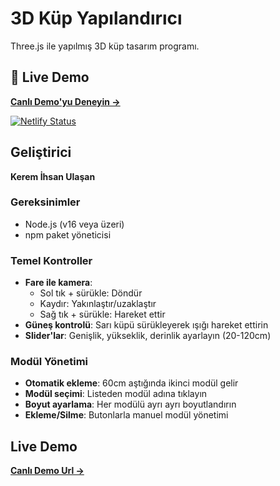 # 3D Küp Yapılandırıcı

Three.js ile yapılmış 3D küp tasarım programı.

## 🚀 Live Demo
**[Canlı Demo'yu Deneyin →](https://3d-cube-with-threejs.netlify.app)**

[![Netlify Status](https://api.netlify.com/api/v1/badges/your-site-id/deploy-status)](https://app.netlify.com/sites/3d-cube-with-threejs/deploys)

## Geliştirici

**Kerem İhsan Ulaşan**


### Gereksinimler
   - Node.js (v16 veya üzeri)
   - npm paket yöneticisi

### Temel Kontroller
- **Fare ile kamera**: 
  - Sol tık + sürükle: Döndür
  - Kaydır: Yakınlaştır/uzaklaştır
  - Sağ tık + sürükle: Hareket ettir
- **Güneş kontrolü**: Sarı küpü sürükleyerek ışığı hareket ettirin
- **Slider'lar**: Genişlik, yükseklik, derinlik ayarlayın (20-120cm)

### Modül Yönetimi
- **Otomatik ekleme**: 60cm aştığında ikinci modül gelir
- **Modül seçimi**: Listeden modül adına tıklayın
- **Boyut ayarlama**: Her modülü ayrı ayrı boyutlandırın
- **Ekleme/Silme**: Butonlarla manuel modül yönetimi

## Live Demo
**[Canlı Demo Url →](https://3d-cube-with-threejs.netlify.app)**


